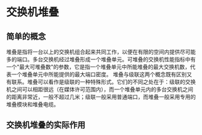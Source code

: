# 交换机堆叠

## 简单的概念
堆叠是指将一台以上的交换机组合起来共同工作，以便在有限的空间内提供尽可能多的端口。多台交换机经过堆叠形成一个堆叠单元。可堆叠的交换机性能指标中有一个"最大可堆叠数"的参数，它是指一个堆叠单元中所能堆叠的最大交换机数，代表一个堆叠单元中所能提供的最大端口密度。 堆叠与级联这两个概念既有区别又有联系。堆叠可以看作是级联的一种特殊形式。它们的不同之处在于：级联的交换机之间可以相距很远（在媒体许可范围内），而一个堆叠单元内的多台交换机之间的距离非常近，一般不超过几米；级联一般采用普通端口，而堆叠一般采用专用的堆叠模块和堆叠电缆。

## 交换机堆叠的实际作用
